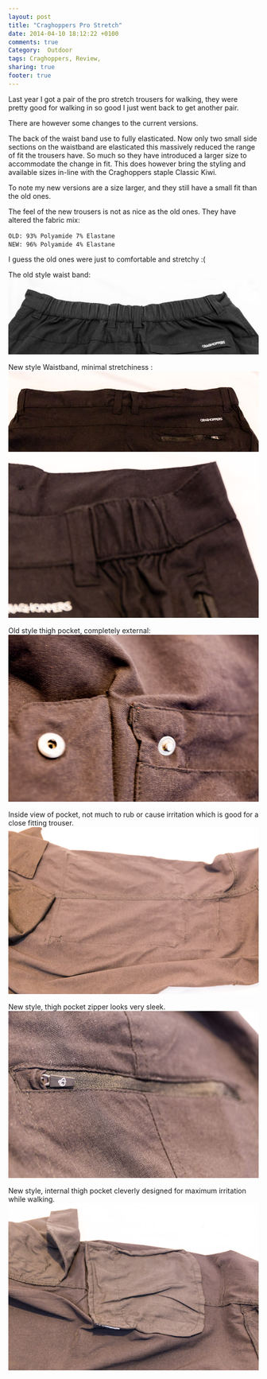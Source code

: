 ```yaml
---
layout: post
title: "Craghoppers Pro Stretch"
date: 2014-04-10 18:12:22 +0100
comments: true
Category:  Outdoor
tags: Craghoppers, Review,
sharing: true
footer: true
---
```


Last year I got a pair of the pro stretch trousers for walking, they were pretty good for walking in so good I just went back to get another pair.

There are however some changes to the current versions.

The back of the waist band use to fully elasticated. Now only two small side
sections on the waistband are elasticated this massively reduced the range of
fit the trousers have. So much so they have introduced a larger size to
accommodate the change in fit. This does however bring the styling and
available sizes in-line with the Craghoppers staple Classic Kiwi.

To note my new versions are a size larger, and they still have a small fit than the old ones.

The feel of the new trousers is not as nice as the old ones. They have altered the fabric mix:

`OLD: 93% Polyamide 7% Elastane`  
`NEW: 96% Polyamide 4% Elastane`

<!-- more -->

I guess the old ones were just to comfortable and stretchy :(

The old style waist band:  
![](/images/Outdoor/morganp-20140410-CraghopperProStretch-_MG_7421.jpg "Old style wasit band")

New style Waistband, minimal stretchiness :  
![](/images/Outdoor/morganp-20140410-CraghopperProStretch-_MG_7425.jpg)
![](/images/Outdoor/morganp-20140410-CraghopperProStretch-_MG_7426.jpg)


Old style thigh pocket, completely external: 
![](/images/Outdoor/morganp-20140410-CraghopperProStretch-_MG_7423.jpg "Old style thigh pocket, completely external")

Inside view of pocket, not much to rub or cause irritation which is good for a close fitting trouser.
![](/images/Outdoor/morganp-20140410-CraghopperProStretch-_MG_7428.jpg)

New style, thigh pocket zipper looks very sleek.
![](/images/Outdoor/morganp-20140410-CraghopperProStretch-_MG_7427.jpg)

New style, internal thigh pocket cleverly designed for maximum irritation while walking.
![](/images/Outdoor/morganp-20140410-CraghopperProStretch-_MG_7429.jpg)

